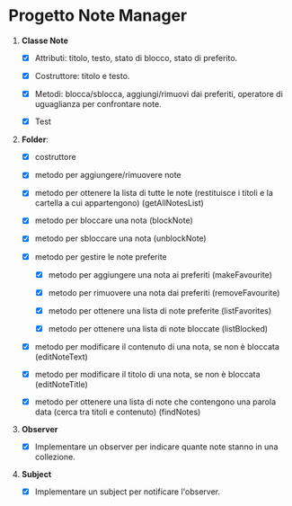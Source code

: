 # Progetto Note Manager


1. **Classe Note**

    - [x] Attributi: titolo, testo, stato di blocco, stato di preferito.
    - [x] Costruttore: titolo e testo.
    - [x] Metodi: blocca/sblocca, aggiungi/rimuovi dai preferiti, operatore di uguaglianza per confrontare note.
    - [x] Test


2. **Folder**:

   - [x] costruttore
   - [x] metodo per aggiungere/rimuovere note
   - [x] metodo per ottenere la lista di tutte le note (restituisce i titoli e la cartella a cui appartengono) (getAllNotesList)
   - [x] metodo per bloccare una nota (blockNote)
   - [x] metodo per sbloccare una nota (unblockNote)


   - [x] metodo per gestire le note preferite
     - [x] metodo per aggiungere una nota ai preferiti (makeFavourite)
     - [x] metodo per rimuovere una nota dai preferiti (removeFavourite)
     - [x] metodo per ottenere una lista di note preferite (listFavorites)
     - [x] metodo per ottenere una lista di note bloccate (listBlocked) 


   - [x] metodo per modificare il contenuto di una nota, se non è bloccata (editNoteText)
   - [x] metodo per modificare il titolo di una nota, se non è bloccata (editNoteTitle)


   - [x] metodo per ottenere una lista di note che contengono una parola data (cerca tra titoli e contenuto) (findNotes)


3. **Observer**
   - [x] Implementare un observer per indicare quante note stanno in una collezione. 


4. **Subject**
   - [x] Implementare un subject per notificare l'observer.